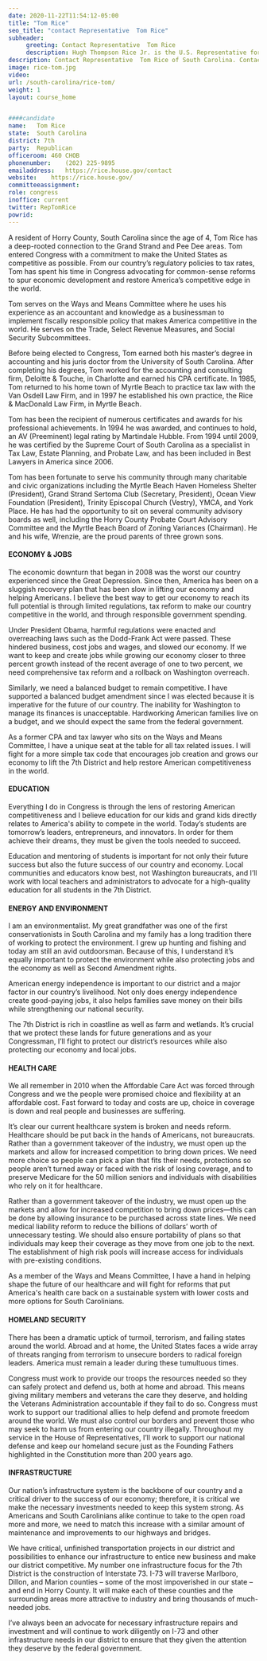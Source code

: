 ```yaml
---
date: 2020-11-22T11:54:12-05:00
title: "Tom Rice"
seo_title: "contact Representative  Tom Rice"
subheader:
     greeting: Contact Representative  Tom Rice 
     description: Hugh Thompson Rice Jr. is the U.S. Representative for South Carolina's 7th congressional district. Elected to the 113th Congress in November 2012, he is a conservative Republican. He was a member of the freshman class chosen to sit at the House Republican leadership table.
description: Contact Representative  Tom Rice of South Carolina. Contact information for Tom Rice includes email address, phone number, and mailing address.
image: rice-tom.jpg
video: 
url: /south-carolina/rice-tom/
weight: 1
layout: course_home


####candidate
name:	Tom Rice
state:	South Carolina
district: 7th
party:	Republican
officeroom:	460 CHOB
phonenumber:	(202) 225-9895
emailaddress:	https://rice.house.gov/contact
website:	https://rice.house.gov/
committeeassignment: 
role: congress
inoffice: current
twitter: RepTomRice
powrid: 
---
```


A resident of Horry County, South Carolina since the age of 4, Tom Rice has a deep-rooted connection to the Grand Strand and Pee Dee areas. Tom entered Congress with a commitment to make the United States as competitive as possible. From our country’s regulatory policies to tax rates, Tom has spent his time in Congress advocating for common-sense reforms to spur economic development and restore America’s competitive edge in the world.

Tom serves on the Ways and Means Committee where he uses his experience as an accountant and knowledge as a businessman to implement fiscally responsible policy that makes America competitive in the world. He serves on the Trade, Select Revenue Measures, and Social Security Subcommittees. 

Before being elected to Congress, Tom earned both his master’s degree in accounting and his juris doctor from the University of South Carolina. After completing his degrees, Tom worked for the accounting and consulting firm, Deloitte & Touche, in Charlotte and earned his CPA certificate. In 1985, Tom returned to his home town of Myrtle Beach to practice tax law with the Van Osdell Law Firm, and in 1997 he established his own practice, the Rice & MacDonald Law Firm, in Myrtle Beach.

Tom has been the recipient of numerous certificates and awards for his professional achievements. In 1994 he was awarded, and continues to hold, an AV (Preeminent) legal rating by Martindale Hubble. From 1994 until 2009, he was certified by the Supreme Court of South Carolina as a specialist in Tax Law, Estate Planning, and Probate Law, and has been included in Best Lawyers in America since 2006.

Tom has been fortunate to serve his community through many charitable and civic organizations including the Myrtle Beach Haven Homeless Shelter (President), Grand Strand Sertoma Club (Secretary, President), Ocean View Foundation (President), Trinity Episcopal Church (Vestry), YMCA, and York Place. He has had the opportunity to sit on several community advisory boards as well, including the Horry County Probate Court Advisory Committee and the Myrtle Beach Board of Zoning Variances (Chairman). He and his wife, Wrenzie, are the proud parents of three grown sons.

#### ECONOMY & JOBS
The economic downturn that began in 2008 was the worst our country experienced since the Great Depression. Since then, America has been on a sluggish recovery plan that has been slow in lifting our economy and helping Americans. I believe the best way to get our economy to reach its full potential is through limited regulations, tax reform to make our country competitive in the world, and through responsible government spending.

Under President Obama, harmful regulations were enacted and overreaching laws such as the Dodd-Frank Act were passed. These hindered business, cost jobs and wages, and slowed our economy. If we want to keep and create jobs while growing our economy closer to three percent growth instead of the recent average of one to two percent, we need comprehensive tax reform and a rollback on Washington overreach.

Similarly, we need a balanced budget to remain competitive. I have supported a balanced budget amendment since I was elected because it is imperative for the future of our country. The inability for Washington to manage its finances is unacceptable. Hardworking American families live on a budget, and we should expect the same from the federal government.

As a former CPA and tax lawyer who sits on the Ways and Means Committee, I have a unique seat at the table for all tax related issues. I will fight for a more simple tax code that encourages job creation and grows our economy to lift the 7th District and help restore American competitiveness in the world.

#### EDUCATION
Everything I do in Congress is through the lens of restoring American competitiveness and I believe education for our kids and grand kids directly relates to America's ability to compete in the world. Today’s students are tomorrow’s leaders, entrepreneurs, and innovators. In order for them achieve their dreams, they must be given the tools needed to succeed.

Education and mentoring of students is important for not only their future success but also the future success of our country and economy. Local communities and educators know best, not Washington bureaucrats, and I’ll work with local teachers and administrators to advocate for a high-quality education for all students in the 7th District.

#### ENERGY AND ENVIRONMENT
I am an environmentalist. My great grandfather was one of the first conservationists in South Carolina and my family has a long tradition there of working to protect the environment. I grew up hunting and fishing and today am still an avid outdoorsman. Because of this, I understand it’s equally important to protect the environment while also protecting jobs and the economy as well as Second Amendment rights.

American energy independence is important to our district and a major factor in our country’s livelihood. Not only does energy independence create good-paying jobs, it also helps families save money on their bills while strengthening our national security.

The 7th District is rich in coastline as well as farm and wetlands. It’s crucial that we protect these lands for future generations and as your Congressman, I’ll fight to protect our district’s resources while also protecting our economy and local jobs.

#### HEALTH CARE
We all remember in 2010 when the Affordable Care Act was forced through Congress and we the people were promised choice and flexibility at an affordable cost. Fast forward to today and costs are up, choice in coverage is down and real people and businesses are suffering.

It’s clear our current healthcare system is broken and needs reform. Healthcare should be put back in the hands of Americans, not bureaucrats. Rather than a government takeover of the industry, we must open up the markets and allow for increased competition to bring down prices. We need more choice so people can pick a plan that fits their needs, protections so people aren’t turned away or faced with the risk of losing coverage, and to preserve Medicare for the 50 million seniors and individuals with disabilities who rely on it for healthcare.

Rather than a government takeover of the industry, we must open up the markets and allow for increased competition to bring down prices—this can be done by allowing insurance to be purchased across state lines. We need medical liability reform to reduce the billions of dollars’ worth of unnecessary testing. We should also ensure portability of plans so that individuals may keep their coverage as they move from one job to the next. The establishment of high risk pools will increase access for individuals with pre-existing conditions.

As a member of the Ways and Means Committee, I have a hand in helping shape the future of our healthcare and will fight for reforms that put America's health care back on a sustainable system with lower costs and more options for South Carolinians.

#### HOMELAND SECURITY
There has been a dramatic uptick of turmoil, terrorism, and failing states around the world. Abroad and at home, the United States faces a wide array of threats ranging from terrorism to unsecure borders to radical foreign leaders. America must remain a leader during these tumultuous times.

Congress must work to provide our troops the resources needed so they can safely protect and defend us, both at home and abroad. This means giving military members and veterans the care they deserve, and holding the Veterans Administration accountable if they fail to do so. Congress must work to support our traditional allies to help defend and promote freedom around the world. We must also control our borders and prevent those who may seek to harm us from entering our country illegally. Throughout my service in the House of Representatives, I’ll work to support our national defense and keep our homeland secure just as the Founding Fathers highlighted in the Constitution more than 200 years ago.

#### INFRASTRUCTURE
Our nation’s infrastructure system is the backbone of our country and a critical driver to the success of our economy; therefore, it is critical we make the necessary investments needed to keep this system strong. As Americans and South Carolinians alike continue to take to the open road more and more, we need to match this increase with a similar amount of maintenance and improvements to our highways and bridges.

We have critical, unfinished transportation projects in our district and possibilities to enhance our infrastructure to entice new business and make our district competitive. My number one infrastructure focus for the 7th District is the construction of Interstate 73. I-73 will traverse Marlboro, Dillon, and Marion counties – some of the most impoverished in our state – and end in Horry County. It will make each of these counties and the surrounding areas more attractive to industry and bring thousands of much-needed jobs.

I’ve always been an advocate for necessary infrastructure repairs and investment and will continue to work diligently on I-73 and other infrastructure needs in our district to ensure that they given the attention they deserve by the federal government.
 